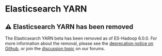 # Elasticsearch YARN

## :warning: Elasticsearch YARN has been removed

The Elasticsearch YARN beta has been removed as of ES-Hadoop 6.0.0. For more information about the removal, please see
the [deprecation notice on Github](https://github.com/elastic/elasticsearch-hadoop/issues/1000), or join the [discussion
topic](https://discuss.elastic.co/t/deprecation-notice-old-mr-apis-and-es-yarn/92860/3) on our forums. 

